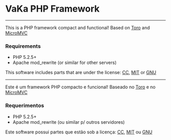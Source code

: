 VaKa PHP Framework
=============
------------------

This is a PHP framework compact and functional! 
Based on [Toro](http://www.toroweb.org) and [MicroMVC](http://www.micromvc.com)


### Requirements

* PHP 5.2.5+
* Apache mod_rewrite (or similar for other servers)

This software includes parts that are under the license: [CC](http://www.creativecommons.org), [MIT](http://en.wikipedia.org/wiki/MIT_License) or [GNU](http://www.gnu.org/copyleft/gpl.html)


------------------


Este é um framework PHP compacto e funcional!
Baseado no [Toro](http://www.toroweb.org) e no [MicroMVC](http://www.micromvc.com)

### Requerimentos

* PHP 5.2.5+
* Apache mod_rewrite (ou similar p/ outros servidores)

Este software possui partes que estão sob a licença: [CC](http://www.creativecommons.org.br), [MIT](http://pt.wikipedia.org/wiki/Licen%C3%A7a_MIT) ou [GNU](http://www.gnu.org/copyleft/gpl.html)